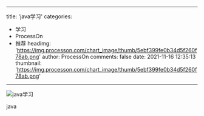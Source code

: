 
---
title: 'java学习'
categories: 
 - 学习
 - ProcessOn
 - 推荐
headimg: 'https://img.processon.com/chart_image/thumb/5ebf399fe0b34d5f260f78ab.png'
author: ProcessOn
comments: false
date: 2021-11-16 12:35:13
thumbnail: 'https://img.processon.com/chart_image/thumb/5ebf399fe0b34d5f260f78ab.png'
---

<div>   
<img class="thumb" alt="java学习" src="https://img.processon.com/chart_image/thumb/5ebf399fe0b34d5f260f78ab.png" referrerpolicy="no-referrer">
<p>java</p>  
</div>
            